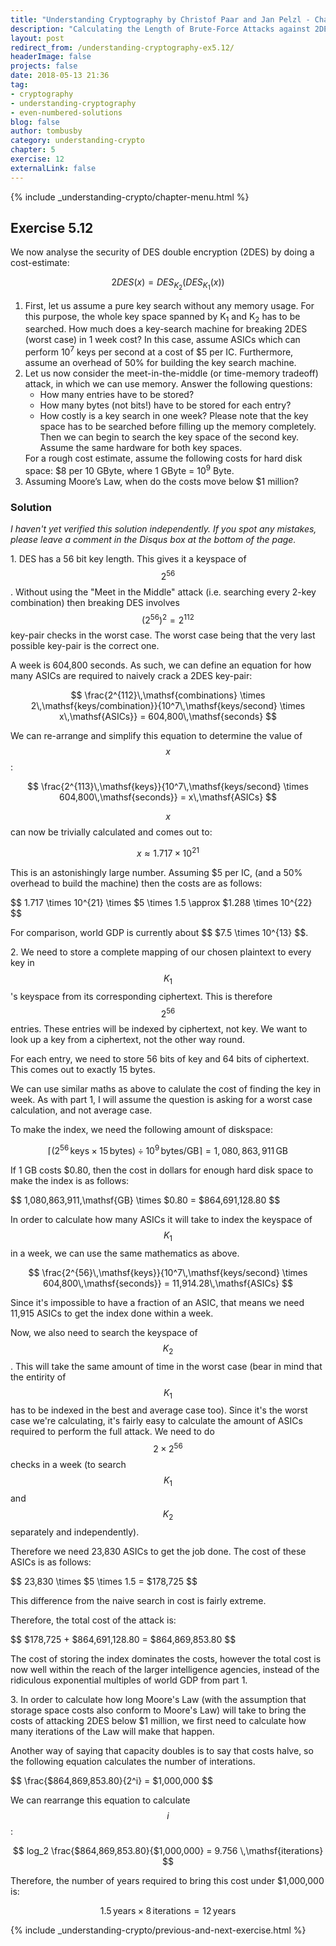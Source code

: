 ```yaml
---
title: "Understanding Cryptography by Christof Paar and Jan Pelzl - Chapter 5 Solutions - Ex5.12"
description: "Calculating the Length of Brute-Force Attacks against 2DES with \"Meet in the Middle\" Attack"
layout: post
redirect_from: /understanding-cryptography-ex5.12/
headerImage: false
projects: false
date: 2018-05-13 21:36
tag:
- cryptography
- understanding-cryptography
- even-numbered-solutions
blog: false
author: tombusby
category: understanding-crypto
chapter: 5
exercise: 12
externalLink: false
---
```


{% include _understanding-crypto/chapter-menu.html %}

## Exercise 5.12

We now analyse the security of DES double encryption (2DES) by doing a cost-estimate:

$$ 2DES(x) = DES_{K_2}(DES_{K_1}(x)) $$

<ol>
    <li>
        First, let us assume a pure key search without any memory usage. For this purpose, the whole key space spanned by K<sub>1</sub> and K<sub>2</sub> has to be searched. How much does a key-search machine for breaking 2DES (worst case) in 1 week cost? In this case, assume ASICs which can perform 10<sup>7</sup> keys per second at a cost of $5 per IC. Furthermore, assume an overhead of 50% for building the key search machine.
    </li>
    <li>
        Let us now consider the meet-in-the-middle (or time-memory tradeoff) attack, in which we can use memory. Answer the following questions:
        <ul>
            <li>How many entries have to be stored?</li>
            <li>How many bytes (not bits!) have to be stored for each entry?</li>
            <li>How costly is a key search in one week? Please note that the key space has to be searched before filling up the memory completely. Then we can begin to search the key space of the second key. Assume the same hardware for both key spaces.</li>
        </ul>
        For a rough cost estimate, assume the following costs for hard disk space: $8 per 10 GByte, where 1 GByte = 10<sup>9</sup> Byte.
    </li>
    <li>
        Assuming Moore’s Law, when do the costs move below $1 million?
    </li>
</ol>

### Solution

*I haven't yet verified this solution independently. If you spot any mistakes, please leave a comment in the Disqus box at the bottom of the page.*

1\. DES has a 56 bit key length. This gives it a keyspace of $$ 2^{56} $$. Without using the "Meet in the Middle" attack (i.e. searching every 2-key combination) then breaking DES involves $$ (2^{56})^2 = 2^{112} $$ key-pair checks in the worst case. The worst case being that the very last possible key-pair is the correct one.

A week is 604,800 seconds. As such, we can define an equation for how many ASICs are required to naively crack a 2DES key-pair:

$$ \frac{2^{112}\,\mathsf{combinations} \times 2\,\mathsf{keys/combination}}{10^7\,\mathsf{keys/second} \times x\,\mathsf{ASICs}} = 604,800\,\mathsf{seconds} $$

We can re-arrange and simplify this equation to determine the value of $$ x $$:

$$ \frac{2^{113}\,\mathsf{keys}}{10^7\,\mathsf{keys/second} \times 604,800\,\mathsf{seconds}} = x\,\mathsf{ASICs} $$

$$ x $$ can now be trivially calculated and comes out to:

$$ x \approx 1.717 \times 10^{21} $$

This is an astonishingly large number. Assuming $5 per IC, (and a 50% overhead to build the machine) then the costs are as follows:

$$ 1.717 \times 10^{21} \times $5 \times 1.5 \approx $1.288 \times 10^{22} $$

For comparison, world GDP is currently about $$ $7.5 \times 10^{13} $$.

2\. We need to store a complete mapping of our chosen plaintext to every key in $$ K_1 $$'s keyspace from its corresponding ciphertext. This is therefore $$ 2^{56} $$ entries. These entries will be indexed by ciphertext, not key. We want to look up a key from a ciphertext, not the other way round.

For each entry, we need to store 56 bits of key and 64 bits of ciphertext. This comes out to exactly 15 bytes.

We can use similar maths as above to calulate the cost of finding the key in week. As with part 1, I will assume the question is asking for a worst case calculation, and not average case.

To make the index, we need the following amount of diskspace:

$$ \lceil (2^{56}\,\mathsf{keys} \times 15\,\mathsf{bytes}) \div 10^9\,\mathsf{bytes/GB} \rceil = 1,080,863,911\,\mathsf{GB} $$

If 1 GB costs $0.80, then the cost in dollars for enough hard disk space to make the index is as follows:

$$ 1,080,863,911\,\mathsf{GB} \times $0.80 = $864,691,128.80 $$

In order to calculate how many ASICs it will take to index the keyspace of $$ K_1 $$ in a week, we can use the same mathematics as above.

$$ \frac{2^{56}\,\mathsf{keys}}{10^7\,\mathsf{keys/second} \times 604,800\,\mathsf{seconds}} = 11,914.28\,\mathsf{ASICs} $$

Since it's impossible to have a fraction of an ASIC, that means we need 11,915 ASICs to get the index done within a week.

Now, we also need to search the keyspace of $$ K_2 $$. This will take the same amount of time in the worst case (bear in mind that the entirity of $$ K_1 $$ has to be indexed in the best and average case too). Since it's the worst case we're calculating, it's fairly easy to calculate the amount of ASICs required to perform the full attack. We need to do $$ 2 \times 2^{56} $$ checks in a week (to search $$ K_1 $$ and $$ K_2 $$ separately and independently).

Therefore we need 23,830 ASICs to get the job done. The cost of these ASICs is as follows:

$$ 23,830 \times $5 \times 1.5 = $178,725 $$

This difference from the naive search in cost is fairly extreme.

Therefore, the total cost of the attack is:

$$ $178,725 + $864,691,128.80 = $864,869,853.80 $$

The cost of storing the index dominates the costs, however the total cost is now well within the reach of the larger intelligence agencies, instead of the ridiculous exponential multiples of world GDP from part 1.

3\. In order to calculate how long Moore's Law (with the assumption that storage space costs also conform to Moore's Law) will take to bring the costs of attacking 2DES below $1 million, we first need to calculate how many iterations of the Law will make that happen.

Another way of saying that capacity doubles is to say that costs halve, so the following equation calculates the number of interations.

$$ \frac{$864,869,853.80}{2^i} = $1,000,000 $$

We can rearrange this equation to calculate $$ i $$:

$$ log_2 \frac{$864,869,853.80}{$1,000,000} = 9.756 \,\mathsf{iterations} $$

Therefore, the number of years required to bring this cost under $1,000,000 is:

$$ 1.5\,\mathsf{years} \times 8\,\mathsf{iterations} = 12\,\mathsf{years} $$

{% include _understanding-crypto/previous-and-next-exercise.html %}
